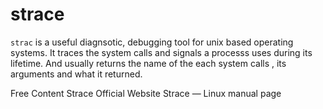 # strace

`strac` is a useful diagnsotic, debugging tool for unix based operating systems. It traces the system calls and signals a processs uses during its lifetime. And usually returns the name of the each system calls , its arguments and what it returned.

<ResourceGroupTitle>Free Content</ResourceGroupTitle>
<BadgeLink colorScheme='blue' badgeText='Official Website' href='https://strace.io/'>Strace Official Website</BadgeLink>
<BadgeLink colorScheme='blue' badgeText='Official Page' href='https://man7.org/linux/man-pages/man1/strace.1.html'>Strace — Linux manual page</BadgeLink>
